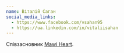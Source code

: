 ```yaml
---
name: Віталій Саган
social_media_links:
  - https://www.facebook.com/vsahan95
  - https://ua.linkedin.com/in/vitaliisahan
---
```


Співзасновник [Mawi Heart][1].

[1]: https://www.mawiheart.com/
